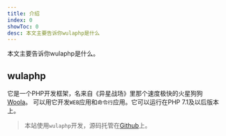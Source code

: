 ```yaml
---
title: 介绍
index: 0
showToc: 0
desc: 本文主要告诉你wulaphp是什么
---
```


本文主要告诉你wulaphp是什么。

## wulaphp

它是一个PHP开发框架，名来自《异星战场》里那个速度极快的火星狗狗
<a href="https://site.douban.com/144200/widget/notes/7076766/note/205621503/" target="_blank">Woola</a>。
可以用它开发`WEB`应用和`命令行`应用。它可以运行在PHP 7.1及以后版本上。

> 本站使用`wulaphp`开发，源码托管在[Github](https://github.com/ninggf/wulaphp.com)上。
